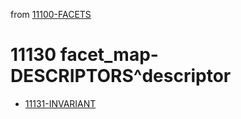 from [11100-FACETS](11100-FACETS.md)
# 11130 facet_map-DESCRIPTORS^descriptor

- [11131-INVARIANT](11131-INVARIANT.md)
